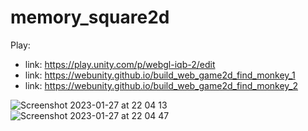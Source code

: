 # memory_square2d

Play:
- link: https://play.unity.com/p/webgl-iqb-2/edit
- link: https://webunity.github.io/build_web_game2d_find_monkey_1
- link: https://webunity.github.io/build_web_game2d_find_monkey_2

![Screenshot 2023-01-27 at 22 04 13](https://user-images.githubusercontent.com/62178856/215125557-c63c7e13-d022-4205-a18a-9991ac5e27cc.png)
![Screenshot 2023-01-27 at 22 04 47](https://user-images.githubusercontent.com/62178856/215125570-461dad16-4730-40c3-8a6e-b6307505da25.png)

